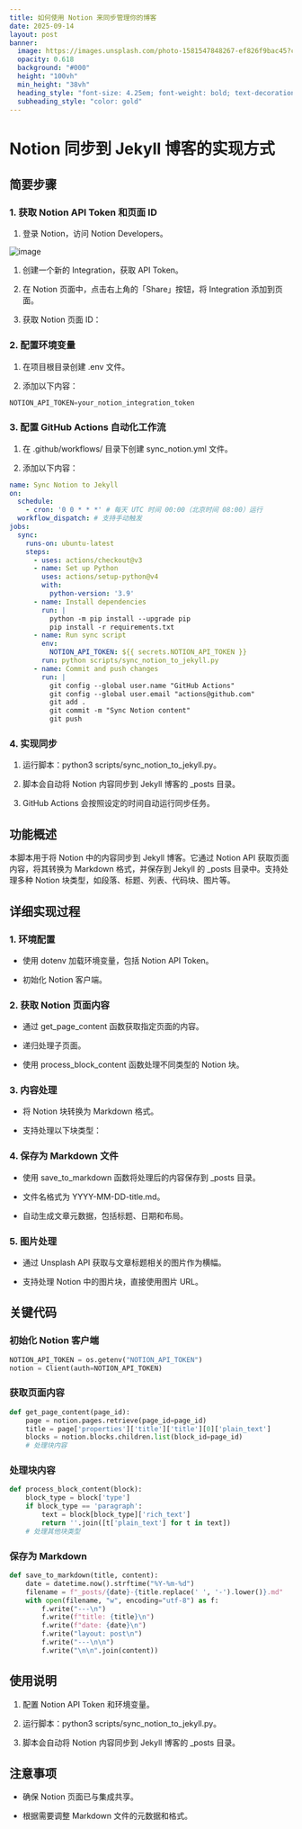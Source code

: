 ```yaml
---
title: 如何使用 Notion 来同步管理你的博客
date: 2025-09-14
layout: post
banner:
  image: https://images.unsplash.com/photo-1581547848267-ef826f9bac45?crop=entropy&cs=tinysrgb&fit=max&fm=jpg&ixid=M3w2OTIwMzJ8MHwxfHJhbmRvbXx8fHx8fHx8fDE3NTc4MTQxOTZ8&ixlib=rb-4.1.0&q=80&w=1080
  opacity: 0.618
  background: "#000"
  height: "100vh"
  min_height: "38vh"
  heading_style: "font-size: 4.25em; font-weight: bold; text-decoration: underline"
  subheading_style: "color: gold"
---
```


# Notion 同步到 Jekyll 博客的实现方式

## 简要步骤

### 1. 获取 Notion API Token 和页面 ID

1. 登录 Notion，访问 Notion Developers。

![image](https://prod-files-secure.s3.us-west-2.amazonaws.com/a7a0cc5a-89b9-4cda-8686-1fba0ca52f40/d19c1afe-dea5-4312-9333-786b0ba83054/image.png?X-Amz-Algorithm=AWS4-HMAC-SHA256&X-Amz-Content-Sha256=UNSIGNED-PAYLOAD&X-Amz-Credential=ASIAZI2LB4666TF67RZO%2F20250914%2Fus-west-2%2Fs3%2Faws4_request&X-Amz-Date=20250914T014315Z&X-Amz-Expires=3600&X-Amz-Security-Token=IQoJb3JpZ2luX2VjENn%2F%2F%2F%2F%2F%2F%2F%2F%2F%2FwEaCXVzLXdlc3QtMiJIMEYCIQClFmYbFDsfmPIz8dufEg6%2FBmsUpkc7qifQhBcaYAyzDgIhAJwSEntXo0KVViu7S47qngCe6cM4QJ8WRhQfrh8BsL5zKv8DCFIQABoMNjM3NDIzMTgzODA1IgwWW57G9kMI9nL68Asq3APF2er%2BI6J99SJUrTbeQ8ZtKLn0axeFJixhLd%2FvcbOdociyK1wCDYR0aRcfj8agnOkA1w%2FyJg%2FIKWVHaMcxv81LbgxNu8EMMMksdrvcZQqFBOaZtDeCsS7SiEbkb2mxZZZZoYtydofBjCtwbL6HCp6qib7lk3R0LcAdMH2UgNivwfYxIIEpoDRtJyPjagTN%2FFRO3MOZd%2FJHrxLGKMTXv361bFQOEzrXWCSQrHhJST9n8T659y9aJKFksdPtLITDG95VS1Xvl82%2FmDUtofadIbAT5tmzMD2eYu%2FQJeOWu5j1fn4f9voB57MGhtPhHf43hiLxhQWetJX3hTfuZtYQN%2Bni6FgE4D65O82fWPVvHZcFLHB0rCSMDL%2FXh%2B1fx7rgmJQDuRMBv%2F5zMoa4PI2tZXYJbjrYDlBBj7ONcciAGxxsGATIM%2BR37ur41Gcu5IEXyrJwxDDionaNJqH98UdFzEqRBkR72107jX5W%2B%2BMeRwsiZgAZd9tvI2J2N5ML3Z2EsF8%2FaBr8CsTYUTTfViOOpeNOxRVtL3KSO2XiWjkcU3K9PP2BHp0U6UxaOQLMQOZO%2F6gCTZMIqE2Ddt4Cqi38IYCXHdfE0XDy0SMrS%2F96q0SYvDQ%2F8aZ2djt2xtnLDjDsrpjGBjqkAVa2ky6gRbEEfpAV%2FfcyDiISmQ5blgNxgMEFKPzyf5FCEFSdx3o9fBESeE3uZBZdmmRqej1xwdqmLuDr20nyeq6lfpOYisJ7khmwINvNMRVpDD21qhCAwg4VZPs0r5%2BB00BP4mgYexQ74IBYzewvXYWyv0I1wqf8uva6BjTiV8S8MTAtGbBFHuYlbnfnPEAHigFTTfjKtppFmiwl3b%2FL5IH5tplM&X-Amz-Signature=16cefdd9b8a06a1cc66084d59740e7aac1903dc0de3c0dd5f08162d11ff0f22d&X-Amz-SignedHeaders=host&x-amz-checksum-mode=ENABLED&x-id=GetObject)

1. 创建一个新的 Integration，获取 API Token。

1. 在 Notion 页面中，点击右上角的「Share」按钮，将 Integration 添加到页面。

1. 获取 Notion 页面 ID：


### 2. 配置环境变量

1. 在项目根目录创建 .env 文件。

1. 添加以下内容：

```javascript
NOTION_API_TOKEN=your_notion_integration_token
```

### 3. 配置 GitHub Actions 自动化工作流

1. 在 .github/workflows/ 目录下创建 sync_notion.yml 文件。

1. 添加以下内容：

```yaml
name: Sync Notion to Jekyll
on:
  schedule:
    - cron: '0 0 * * *' # 每天 UTC 时间 00:00（北京时间 08:00）运行
  workflow_dispatch: # 支持手动触发
jobs:
  sync:
    runs-on: ubuntu-latest
    steps:
      - uses: actions/checkout@v3
      - name: Set up Python
        uses: actions/setup-python@v4
        with:
          python-version: '3.9'
      - name: Install dependencies
        run: |
          python -m pip install --upgrade pip
          pip install -r requirements.txt
      - name: Run sync script
        env:
          NOTION_API_TOKEN: ${{ secrets.NOTION_API_TOKEN }}
        run: python scripts/sync_notion_to_jekyll.py
      - name: Commit and push changes
        run: |
          git config --global user.name "GitHub Actions"
          git config --global user.email "actions@github.com"
          git add .
          git commit -m "Sync Notion content"
          git push
```

### 4. 实现同步

1. 运行脚本：python3 scripts/sync_notion_to_jekyll.py。

1. 脚本会自动将 Notion 内容同步到 Jekyll 博客的 _posts 目录。

1. GitHub Actions 会按照设定的时间自动运行同步任务。

## 功能概述

本脚本用于将 Notion 中的内容同步到 Jekyll 博客。它通过 Notion API 获取页面内容，将其转换为 Markdown 格式，并保存到 Jekyll 的 _posts 目录中。支持处理多种 Notion 块类型，如段落、标题、列表、代码块、图片等。

## 详细实现过程

### 1. 环境配置

- 使用 dotenv 加载环境变量，包括 Notion API Token。

- 初始化 Notion 客户端。

### 2. 获取 Notion 页面内容

- 通过 get_page_content 函数获取指定页面的内容。

- 递归处理子页面。

- 使用 process_block_content 函数处理不同类型的 Notion 块。

### 3. 内容处理

- 将 Notion 块转换为 Markdown 格式。

- 支持处理以下块类型：


### 4. 保存为 Markdown 文件

- 使用 save_to_markdown 函数将处理后的内容保存到 _posts 目录。

- 文件名格式为 YYYY-MM-DD-title.md。

- 自动生成文章元数据，包括标题、日期和布局。

### 5. 图片处理

- 通过 Unsplash API 获取与文章标题相关的图片作为横幅。

- 支持处理 Notion 中的图片块，直接使用图片 URL。

## 关键代码

### 初始化 Notion 客户端

```python
NOTION_API_TOKEN = os.getenv("NOTION_API_TOKEN")
notion = Client(auth=NOTION_API_TOKEN)
```

### 获取页面内容

```python
def get_page_content(page_id):
    page = notion.pages.retrieve(page_id=page_id)
    title = page['properties']['title']['title'][0]['plain_text']
    blocks = notion.blocks.children.list(block_id=page_id)
    # 处理块内容
```

### 处理块内容

```python
def process_block_content(block):
    block_type = block['type']
    if block_type == 'paragraph':
        text = block[block_type]['rich_text']
        return ''.join([t['plain_text'] for t in text])
    # 处理其他块类型
```

### 保存为 Markdown

```python
def save_to_markdown(title, content):
    date = datetime.now().strftime("%Y-%m-%d")
    filename = f"_posts/{date}-{title.replace(' ', '-').lower()}.md"
    with open(filename, "w", encoding="utf-8") as f:
        f.write("---\n")
        f.write(f"title: {title}\n")
        f.write(f"date: {date}\n")
        f.write("layout: post\n")
        f.write("---\n\n")
        f.write("\n\n".join(content))
```

## 使用说明

1. 配置 Notion API Token 和环境变量。

1. 运行脚本：python3 scripts/sync_notion_to_jekyll.py。

1. 脚本会自动将 Notion 内容同步到 Jekyll 博客的 _posts 目录。

## 注意事项

- 确保 Notion 页面已与集成共享。

- 根据需要调整 Markdown 文件的元数据和格式。